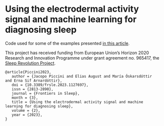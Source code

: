 # Using the electrodermal activity signal and machine learning for diagnosing sleep

Code used for some of the examples presented [in this article](https://www.frontiersin.org/journals/sleep/articles/10.3389/frsle.2023.1127697/full).

This project has received funding from European Union’s Horizon 2020 Research and Innovation Programme under grant agreement no. 965417, the [Sleep Revolution Project](https://cordis.europa.eu/project/id/965417).

```
@article{Piccini2023,
   author = {Jacopo Piccini and Elias August and María Óskarsdóttir and Erna Sif Arnardóttir},
   doi = {10.3389/frsle.2023.1127697},
   issn = {2813-2890},
   journal = {Frontiers in Sleep},
   month = {3},
   title = {Using the electrodermal activity signal and machine learning for diagnosing sleep},
   volume = {2},
   year = {2023},
}
```
